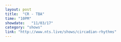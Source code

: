 ```yaml
---
layout: post
title:  "CR - TBA"
time: "10PM"
showdate:   "11/03/17"
category: "shows"
link: "http://www.nts.live/shows/circadian-rhythms"
---
```

